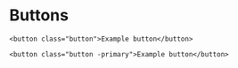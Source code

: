 Buttons
=======

```
<button class="button">Example button</button>
```

```
<button class="button -primary">Example button</button>
```